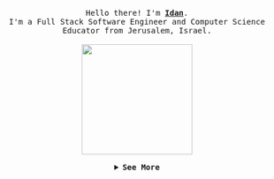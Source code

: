 <p align="center">
  <br>
  <samp>
    Hello there! I'm <b><a rel="nofollow noopener noreferrer" target="_blank" href="https://www.smartr.me/public/profiles/idann.kelman">Idan</a></b>.<br>
    I'm a Full Stack Software Engineer and Computer Science Educator from Jerusalem, Israel.<br>
  </samp>
  <br>
  <img src="https://media1.giphy.com/media/U3ePc8qMw4zdRhPiF0/giphy.gif" width="200"/>
</p>


<details align="center">
<summary> <b> <samp>See More</samp></b></summary>
<samp>
 <b><h2 style="color: #fc6203">A B O U T &nbsp;M E</h2> </b>


<img src="https://media3.giphy.com/media/ixzAG6ndhFIw5mS8LL/giphy.gif" width="200"/>


I’m a passionate software engineer with expertise in building automation systems, web platforms, and creative coding projects.
I enjoy solving complex problems, experimenting with scientific programming, and creating artistic visualizations like the Lorenz Attractor and Fractals.
Check out my repositories for a glimpse of current and past projects.

**Current Project:** <a href="https://flowma.it.com" target="_blank">Flowma.it 

<p align="center">
  <a href="https://www.linkedin.com/in/idan-kelman-cs/" target="_blank">
    <img src="https://upload.wikimedia.org/wikipedia/commons/c/ca/LinkedIn_logo_initials.png" width="30px" alt="LinkedIn"></a>
  &nbsp; 
  &nbsp;
  <a href="mailto:kelmanidan@gmail.com" target="_blank">
    <img src="https://cdn.icon-icons.com/icons2/2631/PNG/512/gmail_new_logo_icon_159149.png" width="30px" alt="Gmail"></a>
  &nbsp;
  &nbsp;
  <a href="https://api.whatsapp.com/send?phone=972549764489" target="_blank">
    <img src="https://1.bp.blogspot.com/-PM8_Rig8V0M/XxFkv-2f3hI/AAAAAAAACSU/vB1BqbuhFCMyJ8OGCVstFiMLFmavCLqrwCPcBGAYYCw/s400/whatsapp-logo-1.png" width="23px" alt="WhatsApp"></a>
</p> 
</samp>
</details>

